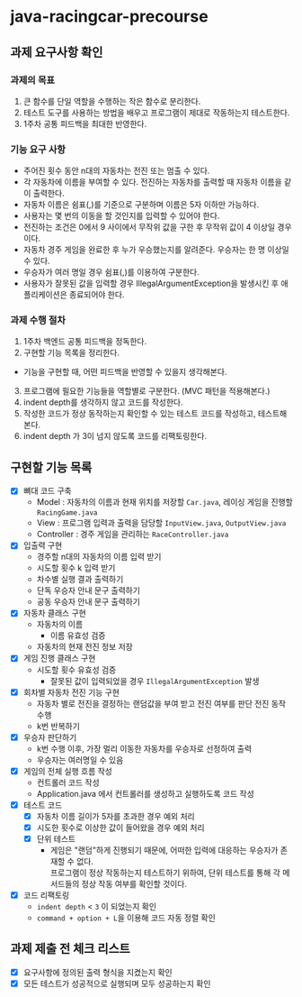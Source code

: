 # java-racingcar-precourse

## 과제 요구사항 확인

### 과제의 목표

1. 큰 함수를 단일 역할을 수행하는 작은 함수로 분리한다.
2. 테스트 도구를 사용하는 방법을 배우고 프로그램이 제대로 작동하는지 테스트한다.
3. 1주차 공통 피드백을 최대한 반영한다.

### 기능 요구 사항

- 주어진 횟수 동안 n대의 자동차는 전진 또는 멈출 수 있다.
- 각 자동차에 이름을 부여할 수 있다. 전진하는 자동차를 출력할 때 자동차 이름을 같이 출력한다.
- 자동차 이름은 쉼표(,)를 기준으로 구분하며 이름은 5자 이하만 가능하다.
- 사용자는 몇 번의 이동을 할 것인지를 입력할 수 있어야 한다.
- 전진하는 조건은 0에서 9 사이에서 무작위 값을 구한 후 무작위 값이 4 이상일 경우이다.
- 자동차 경주 게임을 완료한 후 누가 우승했는지를 알려준다. 우승자는 한 명 이상일 수 있다.
- 우승자가 여러 명일 경우 쉼표(,)를 이용하여 구분한다.
- 사용자가 잘못된 값을 입력할 경우 IllegalArgumentException을 발생시킨 후 애플리케이션은 종료되어야 한다.

### 과제 수행 절차

1. 1주차 백엔드 공통 피드백을 정독한다.
2. 구현할 기능 목록을 정리한다.

- 기능을 구현할 때, 어떤 피드백을 반영할 수 있을지 생각해본다.

3. 프로그램에 필요한 기능들을 역할별로 구분한다. (MVC 패턴을 적용해본다.)
4. indent depth를 생각하지 않고 코드를 작성한다.
5. 작성한 코드가 정상 동작하는지 확인할 수 있는 테스트 코드를 작성하고, 테스트해본다.
6. indent depth 가 3이 넘지 않도록 코드를 리팩토링한다.

## 구현할 기능 목록

- [x] 뼈대 코드 구축
    - Model : 자동차의 이름과 현재 위치를 저장할 `Car.java`, 레이싱 게임을 진행할 `RacingGame.java`
    - View : 프로그램 입력과 출력을 담당할 `InputView.java`, `OutputView.java`
    - Controller : 경주 게임을 관리하는 `RaceController.java`
- [x] 입출력 구현
    - 경주할 n대의 자동차의 이름 입력 받기
    - 시도할 횟수 k 입력 받기
    - 차수별 실행 결과 출력하기
    - 단독 우승자 안내 문구 출력하기
    - 공동 우승자 안내 문구 출력하기
- [x] 자동차 클래스 구현
    - 자동차의 이름
        - 이름 유효성 검증
    - 자동차의 현재 전진 정보 저장
- [x] 게임 진행 클래스 구현
    - 시도할 횟수 유효성 검증
        - 잘못된 값이 입력되었을 경우 `IllegalArgumentException` 발생
- [x] 회차별 자동차 전진 기능 구현
    - 자동차 별로 전진을 결정하는 랜덤값을 부여 받고 전진 여부를 판단 전진 동작 수행
    - k번 반복하기
- [x] 우승자 판단하기
    - k번 수행 이후, 가장 멀리 이동한 자동차를 우승자로 선정하여 출력
    - 우승자는 여러명일 수 있음
- [x] 게임의 전체 실행 흐름 작성
    - 컨트롤러 코드 작성
    - Application.java 에서 컨트롤러를 생성하고 실행하도록 코드 작성
- [x] 테스트 코드
    - [x] 자동차 이름 길이가 5자를 초과한 경우 예외 처리
    - [x] 시도한 횟수로 이상한 값이 들어왔을 경우 예외 처리
    - [x] 단위 테스트
        - 게임은 "랜덤"하게 진행되기 때문에, 어떠한 입력에 대응하는 우승자가 존재할 수 없다. <br> 프로그램이 정상 작동하는지 테스트하기 위하여, 단위 테스트를 통해 각 메서드들의 정상 작동 여부를
          확인할 것이다.
- [x] 코드 리팩토링
    - `indent depth` < `3` 이 되었는지 확인
    - `command + option + L`을 이용해 코드 자동 정렬 확인

## 과제 제출 전 체크 리스트

- [x] 요구사항에 정의된 출력 형식을 지켰는지 확인
- [x] 모든 테스트가 성공적으로 실행되며 모두 성공하는지 확인